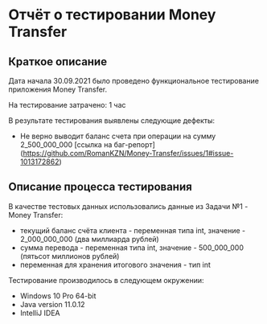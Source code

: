 # Отчёт о тестировании Money Transfer

## Краткое описание

Дата начала 30.09.2021 было проведено функциональное тестирование приложения Money Transfer.

На тестирование затрачено: 1 час

В результате тестирования выявлены следующие дефекты:
* Не верно выводит баланс счета при операции на сумму 2_500_000_000 [ссылка на баг-репорт] (https://github.com/RomanKZN/Money-Transfer/issues/1#issue-1013172862)


## Описание процесса тестирования

В качестве тестовых данных использовались данные из Задачи №1 - Money Transfer:
* текущий баланс счёта клиента - переменная типа int, значение - 2_000_000_000 (два миллиарда рублей)
* сумма перевода - переменная типа int, значение - 500_000_000 (пятьсот миллионов рублей)
* переменная для хранения итогового значения - тип int

Тестирование производилось в следующем окружении:
* Windows 10 Pro 64-bit
* Java version 11.0.12
* IntelliJ IDEA